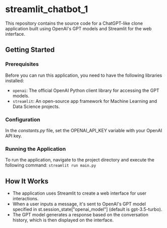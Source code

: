 # streamlit_chatbot_1

This repository contains the source code for a ChatGPT-like clone application built using OpenAI's GPT models and Streamlit for the web interface.

## Getting Started

### Prerequisites

Before you can run this application, you need to have the following libraries installed:

- `openai`: The official OpenAI Python client library for accessing the GPT models.
- `streamlit`: An open-source app framework for Machine Learning and Data Science projects.

### Configuration

In the *constants.py* file, set the OPENAI_API_KEY variable with your OpenAI API key.

### Running the Application

To run the application, navigate to the project directory and execute the following command:
`streamlit run main.py`

## How It Works
- The application uses Streamlit to create a web interface for user interactions.
- When a user inputs a message, it's sent to OpenAI's GPT model specified in st.session_state["openai_model"] (default is gpt-3.5-turbo).
- The GPT model generates a response based on the conversation history, which is then displayed on the interface.
